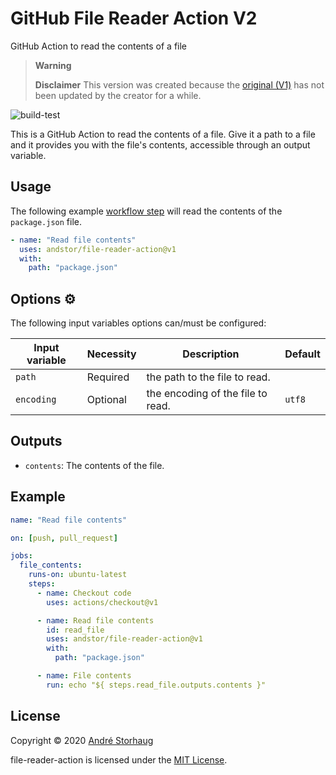 # GitHub File Reader Action V2

GitHub Action to read the contents of a file

> **Warning**
>
>**Disclaimer** This version was created because the [original (V1)](https://github.com/andstor/file-reader-action) has not been updated by the creator for a while.

![build-test](https://github.com/guibranco/file-reader-action-v2/workflows/build/badge.svg)

This is a GitHub Action to read the contents of a file. Give it a path to a file and it provides you with the file's contents, accessible through an output variable.

## Usage

The following example [workflow step](https://help.github.com/en/actions/configuring-and-managing-workflows/configuring-a-workflow) will read the contents of the `package.json` file.

```yml
- name: "Read file contents"
  uses: andstor/file-reader-action@v1
  with:
    path: "package.json"
```

## Options ⚙️

The following input variables options can/must be configured:

|Input variable|Necessity|Description|Default|
|----|----|----|----|
|`path`|Required|the path to the file to read.||
|`encoding`|Optional|the encoding of the file to read.|`utf8`|

## Outputs
- `contents`: The contents of the file.

## Example

```yml
name: "Read file contents"

on: [push, pull_request]

jobs:
  file_contents:
    runs-on: ubuntu-latest
    steps:
      - name: Checkout code
        uses: actions/checkout@v1

      - name: Read file contents
        id: read_file
        uses: andstor/file-reader-action@v1
        with:
          path: "package.json"

      - name: File contents
        run: echo "${ steps.read_file.outputs.contents }"
```

## License

Copyright © 2020 [André Storhaug](https://github.com/andstor)

file-reader-action is licensed under the [MIT License](https://github.com/andstor/file-reader-ation/blob/master/LICENSE).
